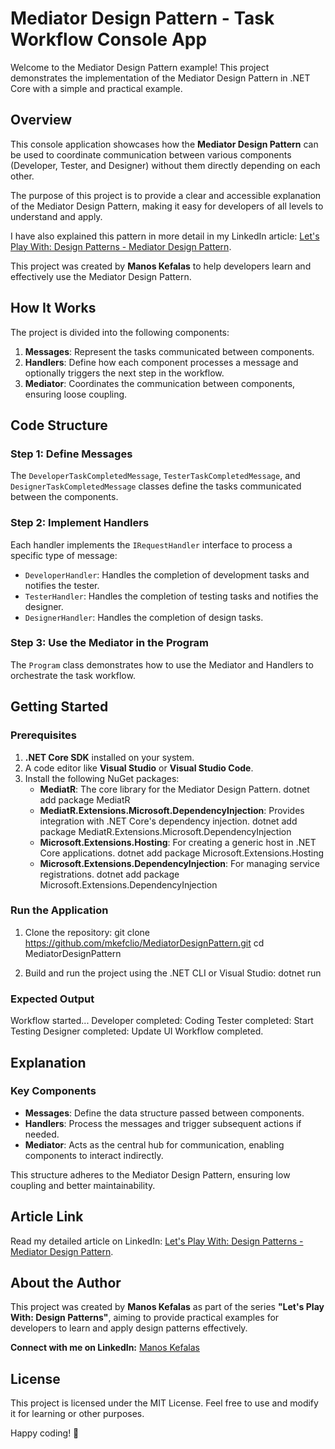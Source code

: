 # Mediator Design Pattern - Task Workflow Console App

Welcome to the Mediator Design Pattern example! This project demonstrates the implementation of the Mediator Design Pattern in .NET Core with a simple and practical example.

## **Overview**
This console application showcases how the **Mediator Design Pattern** can be used to coordinate communication between various components (Developer, Tester, and Designer) without them directly depending on each other.

The purpose of this project is to provide a clear and accessible explanation of the Mediator Design Pattern, making it easy for developers of all levels to understand and apply.

I have also explained this pattern in more detail in my LinkedIn article: [Let's Play With: Design Patterns - Mediator Design Pattern](https://www.linkedin.com/pulse/lets-play-design-patterns-manos-kefalas-a4zif/).

This project was created by **Manos Kefalas** to help developers learn and effectively use the Mediator Design Pattern.

## **How It Works**
The project is divided into the following components:
1. **Messages**: Represent the tasks communicated between components.
2. **Handlers**: Define how each component processes a message and optionally triggers the next step in the workflow.
3. **Mediator**: Coordinates the communication between components, ensuring loose coupling.

## **Code Structure**

### **Step 1: Define Messages**
The `DeveloperTaskCompletedMessage`, `TesterTaskCompletedMessage`, and `DesignerTaskCompletedMessage` classes define the tasks communicated between the components.

### **Step 2: Implement Handlers**
Each handler implements the `IRequestHandler` interface to process a specific type of message:
- `DeveloperHandler`: Handles the completion of development tasks and notifies the tester.
- `TesterHandler`: Handles the completion of testing tasks and notifies the designer.
- `DesignerHandler`: Handles the completion of design tasks.

### **Step 3: Use the Mediator in the Program**
The `Program` class demonstrates how to use the Mediator and Handlers to orchestrate the task workflow.

## **Getting Started**

### Prerequisites
1. **.NET Core SDK** installed on your system.
2. A code editor like **Visual Studio** or **Visual Studio Code**.
3. Install the following NuGet packages:
   - **MediatR**: The core library for the Mediator Design Pattern.
     dotnet add package MediatR
   - **MediatR.Extensions.Microsoft.DependencyInjection**: Provides integration with .NET Core's dependency injection.
    dotnet add package MediatR.Extensions.Microsoft.DependencyInjection
   - **Microsoft.Extensions.Hosting**: For creating a generic host in .NET Core applications.
    dotnet add package Microsoft.Extensions.Hosting
   - **Microsoft.Extensions.DependencyInjection**: For managing service registrations.
     dotnet add package Microsoft.Extensions.DependencyInjection

### Run the Application
1. Clone the repository:
   git clone https://github.com/mkefclio/MediatorDesignPattern.git
   cd MediatorDesignPattern

2. Build and run the project using the .NET CLI or Visual Studio:
   dotnet run

### Expected Output
Workflow started...
Developer completed: Coding
Tester completed: Start Testing
Designer completed: Update UI
Workflow completed.

## **Explanation**

### Key Components
- **Messages**: Define the data structure passed between components.
- **Handlers**: Process the messages and trigger subsequent actions if needed.
- **Mediator**: Acts as the central hub for communication, enabling components to interact indirectly.

This structure adheres to the Mediator Design Pattern, ensuring low coupling and better maintainability.

## **Article Link**
Read my detailed article on LinkedIn: [Let's Play With: Design Patterns - Mediator Design Pattern](https://www.linkedin.com/pulse/lets-play-design-patterns-manos-kefalas-a4zif/).

## **About the Author**
This project was created by **Manos Kefalas** as part of the series **"Let's Play With: Design Patterns"**, aiming to provide practical examples for developers to learn and apply design patterns effectively.

**Connect with me on LinkedIn:** [Manos Kefalas](https://www.linkedin.com/in/manos-kefalas-96b1a3121/)

## **License**
This project is licensed under the MIT License. Feel free to use and modify it for learning or other purposes.

Happy coding! 🎉
